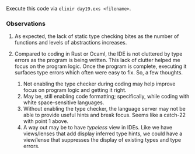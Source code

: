 Execute this code via `elixir day19.exs <filename>`.

### Observations

1. As expected, the lack of static type checking bites as the number of functions
   and levels of abstractions increases.
2. Compared to coding in Rust or Ocaml, the IDE is not cluttered by type errors as
   the program is being written.  This lack of clutter helped me focus on the
   program logic.  Once the program is complete, executing it surfaces type
   errors which often were easy to fix.  So, a few thoughts.

   1. Not enabling the type checker during coding may help improve focus on
      program logic and getting it right.
   2. May be, still enabling code formatting; specifically, while coding with white
      space-sensitive languages.
   3. Without enabling the type checker, the language server may not be able to
      provide useful hints and break focus.  Seems like a catch-22 with point 1
      above.
   4. A way out may be to have _typeless_ view in IDEs.  Like we have views/lenses
      that add display inferred type hints, we could have a view/lense that
      suppresses the display of existing types and type errors.
